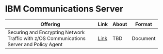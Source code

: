 # IBM Communications Server

| Offering    | Link | About | Format |
| -------- | ------- | ------- | ------- |
| Securing and Encrypting Network Traffic with z/OS Communications Server and Policy Agent | [Link](https://www.ibm.com/support/pages/node/7037324) | TBD |Document |